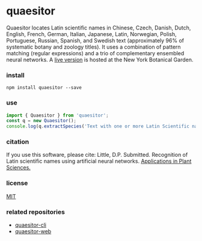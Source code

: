 # quaesitor
Quaesitor locates Latin scientific names in Chinese, Czech, Danish, Dutch, English, French, German, Italian, Japanese, Latin, Norwegian, Polish, Portuguese, Russian, Spanish, and Swedish text (approximately 96% of systematic botany and zoology titles). It uses a combination of pattern matching (regular expressions) and a trio of complementary ensembled neural networks. A [live version](https://www.nybg.org/files/scientists/dlittle/quaesitor.html) is hosted at the New York Botanical Garden.

### install
`npm install quaesitor --save`

### use
```javascript
import { Quaesitor } from 'quaesitor';
const q = new Quaesitor();
console.log(q.extractSpecies('Text with one or more Latin Scientific names, such as Cupressus sempervirens L., embedded within it.'));
```

### citation
If you use this software, please cite: Little, D.P. Submitted. Recognition of Latin scientific names using artificial neural networks. [Applications in Plant Sciences.](https://doi.org/ADD_DOI)

### license
[MIT](https://github.com/dpl10/quaesitor/blob/master/LICENSE)

### related repositories
* [quaesitor-cli](https://github.com/dpl10/quaesitor-cli)
* [quaesitor-web](https://github.com/dpl10/quaesitor-web)
